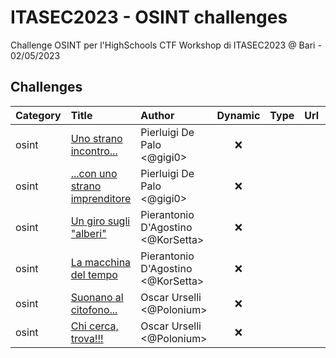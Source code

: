 # ITASEC2023 - OSINT challenges

Challenge OSINT per l'HighSchools CTF Workshop di ITASEC2023 @ Bari - 02/05/2023

## Challenges

| Category | Title                                     | Author                             | Dynamic | Type  | Url   | Port  |
| :------- | :---------------------------------------- | :--------------------------------- | :-----: | ----: | ----: | :---: |
| osint    | [Uno strano incontro...](osint01)         | Pierluigi De Palo <@gigi0>         | :x:     |       |       |       |
| osint    | [...con uno strano imprenditore](osint02) | Pierluigi De Palo <@gigi0>         | :x:     |       |       |       |
| osint    | [Un giro sugli "alberi"](osint03)         | Pierantonio D'Agostino <@KorSetta> | :x:     |       |       |       |
| osint    | [La macchina del tempo](osint04)          | Pierantonio D'Agostino <@KorSetta> | :x:     |       |       |       |
| osint    | [Suonano al citofono...](osint05)         | Oscar Urselli <@Polonium>          | :x:     |       |       |       |
| osint    | [Chi cerca, trova!!!](osint06)            | Oscar Urselli <@Polonium>          | :x:     |       |       |       |

